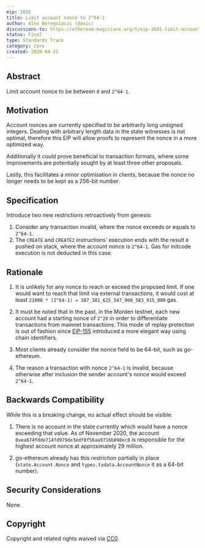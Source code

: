 ```yaml
---
eip: 2681
title: Limit account nonce to 2^64-1
author: Alex Beregszaszi (@axic)
discussions-to: https://ethereum-magicians.org/t/eip-2681-limit-account-nonce-to-2-64-1/4324
status: Final
type: Standards Track
category: Core
created: 2020-04-25
---
```


## Abstract

Limit account nonce to be between `0` and `2^64-1`.

## Motivation

Account nonces are currently specified to be arbitrarily long unsigned integers. Dealing with arbitrary length data in the state witnesses is not optimal, therefore this EIP will allow proofs to represent the nonce in a more optimized way.

Additionally it could prove beneficial to transaction formats, where some improvements are potentially sought by at least three other proposals.

Lastly, this facilitates a minor optimisation in clients, because the nonce no longer needs to be kept as a 256-bit number.

## Specification

Introduce two new restrictions retroactively from genesis:

1. Consider any transaction invalid, where the nonce exceeds or equals to `2^64-1`.
2. The `CREATE` and `CREATE2` instructions' execution ends with the result `0` pushed on stack, where the account nonce is `2^64-1`. Gas for initcode execution is not deducted in this case.

## Rationale

1. It is unlikely for any nonce to reach or exceed the proposed limit. If one would want to reach that limit via external transactions, it would cost at least `21000 * (2^64-1) = 387_381_625_547_900_583_915_000` gas.

2. It must be noted that in the past, in the Morden testnet, each new account had a starting nonce of `2^20` in order to differentiate transactions from mainnet transactions.
This mode of replay protection is out of fashion since [EIP-155](./eip-155.md) introduced a more elegant way using chain identifiers.

3. Most clients already consider the nonce field to be 64-bit, such as go-ethereum.

4. The reason a transaction with nonce `2^64-1` is invalid, because otherwise after inclusion the sender account's nonce would exceed `2^64-1`.

## Backwards Compatibility

While this is a breaking change, no actual effect should be visible:

1. There is no account in the state currently which would have a nonce exceeding that value. As of November 2020, the account `0xea674fdde714fd979de3edf0f56aa9716b898ec8` is responsible for the highest account nonce at approximately 29 million.

2. go-ethereum already has this restriction partially in place (`state.Account.Nonce` and `types.txdata.AccountNonce` it as a 64-bit number).

## Security Considerations

None.

## Copyright

Copyright and related rights waived via [CC0](../CC0).
